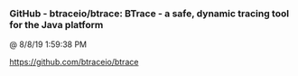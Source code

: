 ﻿

### GitHub - btraceio/btrace: BTrace - a safe, dynamic tracing tool for the Java platform
@ 8/8/19 1:59:38 PM

https://github.com/btraceio/btrace

